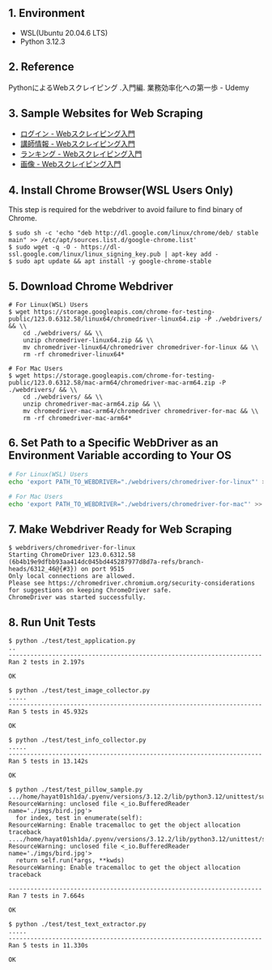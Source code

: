 ## 1. Environment

- WSL(Ubuntu 20.04.6 LTS)
- Python 3.12.3

## 2. Reference

PythonによるWebスクレイピング \.入門編\. 業務効率化への第一歩 - Udemy

## 3. Sample Websites for Web Scraping

- [ログイン - Webスクレイピング入門](https://scraping-for-beginner.herokuapp.com/login_page)
- [講師情報 - Webスクレイピング入門](https://scraping-for-beginner.herokuapp.com/mypage)
- [ランキング - Webスクレイピング入門](https://scraping-for-beginner.herokuapp.com/ranking/)
- [画像 - Webスクレイピング入門](https://scraping-for-beginner.herokuapp.com/image)

## 4. Install Chrome Browser(WSL Users Only)

This step is required for the webdriver to avoid failure to find binary of Chrome.

```command
$ sudo sh -c 'echo "deb http://dl.google.com/linux/chrome/deb/ stable main" >> /etc/apt/sources.list.d/google-chrome.list'
$ sudo wget -q -O - https://dl-ssl.google.com/linux/linux_signing_key.pub | apt-key add -
$ sudo apt update && apt install -y google-chrome-stable
```

## 5. Download Chrome Webdriver

```command
# For Linux(WSL) Users
$ wget https://storage.googleapis.com/chrome-for-testing-public/123.0.6312.58/linux64/chromedriver-linux64.zip -P ./webdrivers/ && \\
    cd ./webdrivers/ && \\
    unzip chromedriver-linux64.zip && \\
    mv chromedriver-linux64/chromedriver chromedriver-for-linux && \\
    rm -rf chromedriver-linux64*

# For Mac Users
$ wget https://storage.googleapis.com/chrome-for-testing-public/123.0.6312.58/mac-arm64/chromedriver-mac-arm64.zip -P ./webdrivers/ && \\
    cd ./webdrivers/ && \\
    unzip chromedriver-mac-arm64.zip && \\
    mv chromedriver-mac-arm64/chromedriver chromedriver-for-mac && \\
    rm -rf chromedriver-mac-arm64*
```

## 6. Set Path to a Specific WebDriver as an Environment Variable according to Your OS

```bash
# For Linux(WSL) Users
echo 'export PATH_TO_WEBDRIVER="./webdrivers/chromedriver-for-linux"' >> ~/.bash_profile

# For Mac Users
echo 'export PATH_TO_WEBDRIVER="./webdrivers/chromedriver-for-mac"' >> ~/.zprofile
```

## 7. Make Webdriver Ready for Web Scraping

```command
$ webdrivers/chromedriver-for-linux
Starting ChromeDriver 123.0.6312.58 (6b4b19e9dfbb93aa414dc045bd445287977d8d7a-refs/branch-heads/6312_46@{#3}) on port 9515
Only local connections are allowed.
Please see https://chromedriver.chromium.org/security-considerations for suggestions on keeping ChromeDriver safe.
ChromeDriver was started successfully.
```

## 8. Run Unit Tests

```command
$ python ./test/test_application.py
..
----------------------------------------------------------------------
Ran 2 tests in 2.197s

OK

$ python ./test/test_image_collector.py
.....
----------------------------------------------------------------------
Ran 5 tests in 45.932s

OK

$ python ./test/test_info_collector.py 
.....
----------------------------------------------------------------------
Ran 5 tests in 13.142s

OK

$ python ./test/test_pillow_sample.py
.../home/hayat01sh1da/.pyenv/versions/3.12.2/lib/python3.12/unittest/suite.py:107: ResourceWarning: unclosed file <_io.BufferedReader name='./imgs/bird.jpg'>
  for index, test in enumerate(self):
ResourceWarning: Enable tracemalloc to get the object allocation traceback
..../home/hayat01sh1da/.pyenv/versions/3.12.2/lib/python3.12/unittest/suite.py:84: ResourceWarning: unclosed file <_io.BufferedReader name='./imgs/bird.jpg'>
  return self.run(*args, **kwds)
ResourceWarning: Enable tracemalloc to get the object allocation traceback

----------------------------------------------------------------------
Ran 7 tests in 7.664s

OK

$ python ./test/test_text_extractor.py
.....
----------------------------------------------------------------------
Ran 5 tests in 11.330s

OK
